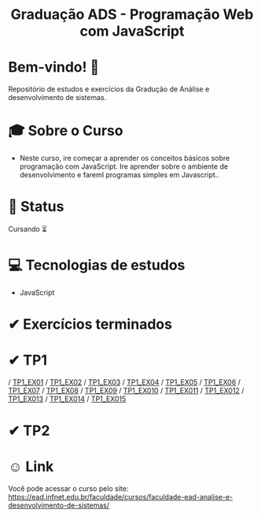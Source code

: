<div align="center">
<h1>Graduação ADS - Programação Web com JavaScript </h1>
</div>

# Bem-vindo! 👋 <a name="id01"></a>
Repositório de estudos e exercícios da Gradução de Análise e desenvolvimento de sistemas.

# &#x1F393; Sobre o Curso
<ul>
<li>Neste curso, ire começar a aprender os conceitos básicos sobre programação com JavaScript. Ire aprender sobre o ambiente de desenvolvimento e faremI programas simples em Javascript..</li>
</ul>

# &#x1F680; Status
Cursando ⏳


# &#x1F4BB; Tecnologias de estudos
<ul>
  <li>JavaScript</li>
</ul>

# &#10004; Exercícios terminados

# &#10004; TP1

/ <a href="https://kaiketorres.github.io/Programacao-Web-com-JavaScript-Faculdade-infnet/TP1%20-%20Programa%C3%A7%C3%A3o%20Web%20com%20JavaScript%201/1%20-%20Primeiro-programa-em-JavaS.html">TP1_EX01</a> 
/
<a href="https://kaiketorres.github.io/Programacao-Web-com-JavaScript-Faculdade-infnet/TP1%20-%20Programa%C3%A7%C3%A3o%20Web%20com%20JavaScript%201/2%20-%20Utilizando-console.html">TP1_EX02</a>
/
<a href="https://kaiketorres.github.io/Programacao-Web-com-JavaScript-Faculdade-infnet/TP1%20-%20Programa%C3%A7%C3%A3o%20Web%20com%20JavaScript%201/3%20-%20Crie-o-codigo-em-um-arquivo-externo.html">TP1_EX03</a>
/
<a href="https://kaiketorres.github.io/Programacao-Web-com-JavaScript-Faculdade-infnet/TP1%20-%20Programa%C3%A7%C3%A3o%20Web%20com%20JavaScript%201/4%20-%20Vamos-criar-as-variaveis.html">TP1_EX04</a>
/
<a href="https://kaiketorres.github.io/Programacao-Web-com-JavaScript-Faculdade-infnet/TP1%20-%20Programa%C3%A7%C3%A3o%20Web%20com%20JavaScript%201/5%20-%20Vamos-trabalhar-com-prompt.html">TP1_EX05</a>
/
<a href="https://kaiketorres.github.io/Programacao-Web-com-JavaScript-Faculdade-infnet/TP1 - Programação Web com JavaScript 1/6 - trabalhando-com-numeros.html">TP1_EX06</a>
/
<a href="https://kaiketorres.github.io/Programacao-Web-com-JavaScript-Faculdade-infnet/TP1%20-%20Programa%C3%A7%C3%A3o%20Web%20com%20JavaScript%201/7%20-%20Vamos-trabalhar-com-comentarios.html">TP1_EX07</a>
/
<a href="https://kaiketorres.github.io/Programacao-Web-com-JavaScript-Faculdade-infnet/TP1%20-%20Programa%C3%A7%C3%A3o%20Web%20com%20JavaScript%201/8%20-%20Treinando-as-boas-praticas.html">TP1_EX08</a>
/
<a href="https://kaiketorres.github.io/Programacao-Web-com-JavaScript-Faculdade-infnet/TP1 - Programação Web com JavaScript 1/9 - Primeiras-operaçoes.html">TP1_EX09</a>
/
<a href="https://kaiketorres.github.io/Programacao-Web-com-JavaScript-Faculdade-infnet/TP1 - Programação Web com JavaScript 1/10 - Trabalhando-com-operacoes.html">TP1_EX010</a>
/
<a href="https://kaiketorres.github.io/Programacao-Web-com-JavaScript-Faculdade-infnet/TP1 - Programação Web com JavaScript 1/11 - Adicionando-JavaScript.html">TP1_EX011</a>
/
<a href="https://kaiketorres.github.io/Programacao-Web-com-JavaScript-Faculdade-infnet/TP1%20-%20Programa%C3%A7%C3%A3o%20Web%20com%20JavaScript%201/12%20-%20Adicionando-JavaScript.html">TP1_EX012</a>
/
<a href="https://kaiketorres.github.io/Programacao-Web-com-JavaScript-Faculdade-infnet/TP1%20-%20Programa%C3%A7%C3%A3o%20Web%20com%20JavaScript%201/13%20-%20Carregando-multiplos-arquivos.html">TP1_EX013</a>
/
<a href="https://kaiketorres.github.io/Programacao-Web-com-JavaScript-Faculdade-infnet/TP1 - Programação Web com JavaScript 1/14 - Trabalhando-com-logica.html">TP1_EX014</a>
/
<a href="https://kaiketorres.github.io/Programacao-Web-com-JavaScript-Faculdade-infnet/TP1%20-%20Programa%C3%A7%C3%A3o%20Web%20com%20JavaScript%201/15%20-%20Atribuicao-de-valores.html">TP1_EX015</a>

# &#10004; TP2



# &#X263A; Link
Você pode acessar o curso pelo site: https://ead.infnet.edu.br/faculdade/cursos/faculdade-ead-analise-e-desenvolvimento-de-sistemas/


